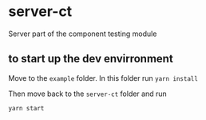 # server-ct

Server part of the component testing module

## to start up the dev envirronment

Move to the `example` folder. In this folder run `yarn install`

Then move back to the `server-ct` folder and run

```sh
yarn start
```